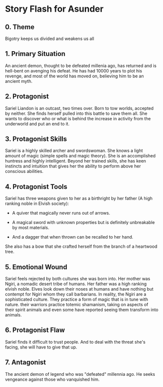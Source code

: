 # Story Flash for Asunder
## 0. Theme

Bigotry keeps us divided and weakens us all

## 1. Primary Situation

An ancient demon, thought to be defeated millenia ago, has returned and is hell-bent on avenging his defeat. He has had 10000 years to plot his revenge, and most of the world has moved on, believing him to be an ancient myth.

## 2. Protagonist

Sariel Liandon is an outcast, two times over. Born to tow worlds, accepted by neither. She finds herself pulled into this battle to save them all. She wants to discover who or what is behind the increase in activity from the underworld and put an end to it.

## 3. Protagonist Skills

Sariel is a highly skilled archer and swordswoman. She knows a light amount of magic (simple spells and magic theory). She is an accomplished huntress and highly intelligent. Beyond her trained skills, she has keen instincts and intuition that gives her the ability to perform above her conscious abilities.


## 4. Protagonist Tools

Sariel has three weapons given to her as a birthright by her father (A high ranking noble in Elvish society):

* A quiver that magically never runs out of arrows.

* A magical sword with unknown properties but is definitely unbreakable by most materials.

* And a dagger that when thrown can be recalled to her hand.

She also has a bow that she crafted herself from the branch of a heartwood tree.

## 5. Emotional Wound

Sariel feels rejected by both cultures she was born into. Her mother was Ngiri, a nomadic desert tribe of humans. Her father was a high ranking elvish noble. Elves look down their noses at humans and have nothing but contempt for Ngiri whom they call barbarians. In reality, the Ngiri are a sophisticated culture. They practice a form of magic that is in tune with nature. their warriors practice totemic shamanism, taking on aspects of their spirit animals and even some have reported seeing them transform into animals.

## 6. Protagonist Flaw

Sariel finds it difficult to trust people. And to deal with the threat she's facing, she will have to give that up.

## 7. Antagonist

The ancient demon of legend who was "defeated" millennia ago. He seeks vengeance against those who vanquished him.
